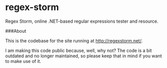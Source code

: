 regex-storm
===========

Regex Storm, online .NET-based regular expressions tester and resource.

###About

This is the codebase for the site running at http://regexstorm.net/.

I am making this code public because, well, why not? The code is a bit outdated and no longer maintained, so please keep that in mind if you want to make use of it.
